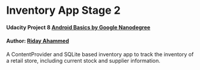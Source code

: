 # Inventory App Stage 2
#### Udacity Project 8 [Android Basics by Google Nanodegree](https://eu.udacity.com/course/android-basics-nanodegree-by-google--nd803)
#### Author: [Riday Ahammed](https://se.linkedin.com/in/riday-ahammed-6006aaa1)

A ContentProvider and SQLite based inventory app to track the inventory of a retail store, including current stock and supplier information.

